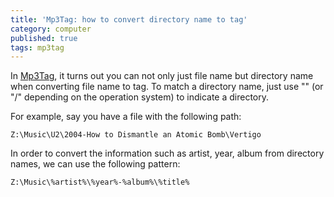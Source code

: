 ```yaml
---
title: 'Mp3Tag: how to convert directory name to tag'
category: computer
published: true
tags: mp3tag
---
```

In [Mp3Tag](https://www.mp3tag.de/en/), it turns out you can not only just file name but directory name when converting file name to tag. To match a directory name, just use "\" (or "/" depending on the operation system) to indicate a directory.

For example, say you have a file with the following path:

`Z:\Music\U2\2004-How to Dismantle an Atomic Bomb\Vertigo`

In order to convert the information such as artist, year, album from directory names, we can use the following pattern:

`Z:\Music\%artist%\%year%-%album%\%title%`
